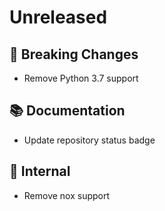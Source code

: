 # Unreleased 

## 🚨 Breaking Changes
* Remove Python 3.7 support

## 📚 Documentation
* Update repository status badge
 
## 🔩  Internal
* Remove nox support
